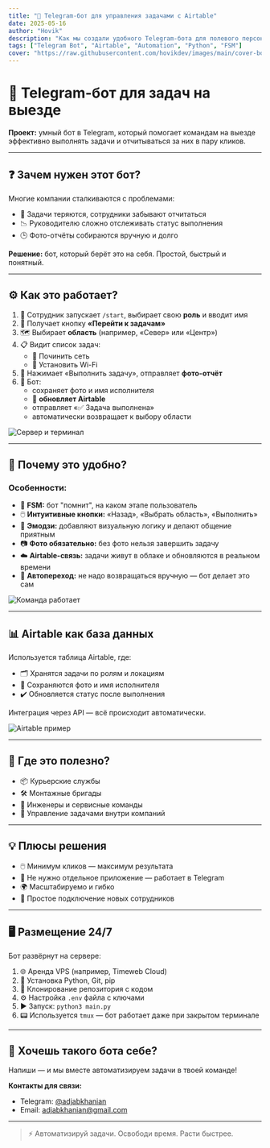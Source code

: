 ```yaml
---
title: "🚀 Telegram-бот для управления задачами с Airtable"
date: 2025-05-16
author: "Hovik"
description: "Как мы создали удобного Telegram-бота для полевого персонала с интеграцией в Airtable"
tags: ["Telegram Bot", "Airtable", "Automation", "Python", "FSM"]
cover: "https://raw.githubusercontent.com/hovikdev/images/main/cover-bot.jpg"
---
```


# 📱 Telegram-бот для задач на выезде

**Проект:** умный бот в Telegram, который помогает командам на выезде эффективно выполнять задачи и отчитываться за них в пару кликов.

---

## ❓ Зачем нужен этот бот?

Многие компании сталкиваются с проблемами:
- 🚫 Задачи теряются, сотрудники забывают отчитаться  
- 📉 Руководителю сложно отслеживать статус выполнения  
- 🕒 Фото-отчёты собираются вручную и долго  

**Решение:** бот, который берёт это на себя. Простой, быстрый и понятный.

---

## ⚙️ Как это работает?

1. 👤 Сотрудник запускает `/start`, выбирает свою **роль** и вводит имя  
2. 🔘 Получает кнопку **«Перейти к задачам»**  
3. 🗺️ Выбирает **область** (например, «Север» или «Центр»)  
4. 📋 Видит список задач:  
   - 🔧 Починить сеть  
   - 📶 Установить Wi-Fi  
5. 📸 Нажимает «Выполнить задачу», отправляет **фото-отчёт**  
6. 🤖 Бот:  
   - сохраняет фото и имя исполнителя  
   - 💾 **обновляет Airtable**  
   - отправляет «✅ Задача выполнена»  
   - автоматически возвращает к выбору области  
   
![Сервер и терминал](https://images.unsplash.com/photo-1515377905703-c4788e51af15?auto=format&fit=crop&w=800&q=80)

---

## 🌟 Почему это удобно?

### Особенности:
- 🧠 **FSM:** бот "помнит", на каком этапе пользователь  
- 🖱️ **Интуитивные кнопки:** «Назад», «Выбрать область», «Выполнить»  
- 🎨 **Эмодзи:** добавляют визуальную логику и делают общение приятным  
- 📷 **Фото обязательно:** без фото нельзя завершить задачу  
- ☁️ **Airtable-связь:** задачи живут в облаке и обновляются в реальном времени  
- 🔄 **Автопереход:** не надо возвращаться вручную — бот делает это сам  

![Команда работает](https://images.unsplash.com/photo-1551836022-d5d88e9218df?auto=format&fit=crop&w=800&q=80)

---

## 📊 Airtable как база данных

Используется таблица Airtable, где:  
- 🗂️ Хранятся задачи по ролям и локациям  
- 📸 Сохраняются фото и имя исполнителя  
- ✔️ Обновляется статус после выполнения  

Интеграция через API — всё происходит автоматически.

![Airtable пример](https://images.unsplash.com/photo-1556740749-887f6717d7e4?auto=format&fit=crop&w=800&q=80)

---

## 🚚 Где это полезно?

- 📦 Курьерские службы  
- 🛠️ Монтажные бригады  
- 👷 Инженеры и сервисные команды  
- 🏢 Управление задачами внутри компаний  

---

## 💡 Плюсы решения

- 🖱️ Минимум кликов — максимум результата  
- 📲 Не нужно отдельное приложение — работает в Telegram  
- 🌍 Масштабируемо и гибко  
- 👥 Простое подключение новых сотрудников  

---

## 🖥️ Размещение 24/7

Бот развёрнут на сервере:

1. 🌐 Аренда VPS (например, Timeweb Cloud)  
2. 🐍 Установка Python, Git, pip  
3. 📂 Клонирование репозитория с кодом  
4. ⚙️ Настройка `.env` файла с ключами  
5. ▶️ Запуск: `python3 main.py`  
6. 📟 Используется `tmux` — бот работает даже при закрытом терминале  

---

## 📩 Хочешь такого бота себе?

Напиши — и мы вместе автоматизируем задачи в твоей команде!

**Контакты для связи:**  
- Telegram: [@adjabkhanian](https://t.me/adjabkhanyan)  
- Email: adjabkhanian@gmail.com

---

> ⚡ Автоматизируй задачи. Освободи время. Расти быстрее.